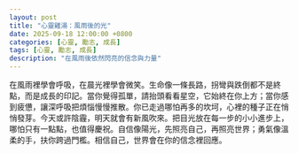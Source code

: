```yaml
---
layout: post
title: "心靈雞湯：風雨後的光"
date: 2025-09-18 12:00:00 +0800
categories: [心靈, 勵志, 成長]
tags: [心靈, 勵志, 成長]
description: "在風雨後依然閃亮的信念與力量"
---
```


在風雨裡學會呼吸，在晨光裡學會微笑。生命像一條長路，拐彎與跌倒都不是終點，而是成長的印記。當你覺得孤單，請抬頭看看星空，它始終在你上方；當你感到疲憊，讓深呼吸把煩惱慢慢推散。你已走過哪怕再多的坎坷，心裡的種子正在悄悄發芽。今天或許陰霾，明天就會有新風吹來。把目光放在每一步的小小進步上，哪怕只有一點點，也值得慶祝。自信像陽光，先照亮自己，再照亮世界；勇氣像溫柔的手，扶你跨過門檻。相信自己，世界會在你的信念裡回應。